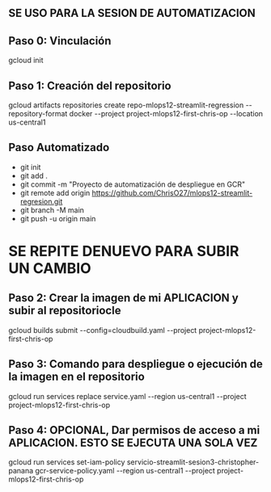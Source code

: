 ## SE USO PARA LA SESION DE AUTOMATIZACION

## Paso 0: Vinculación
gcloud init

## Paso 1: Creación del repositorio
gcloud artifacts repositories create repo-mlops12-streamlit-regression --repository-format docker --project project-mlops12-first-chris-op --location us-central1

## Paso Automatizado
- git init
- git add .
- git commit -m "Proyecto de automatización de despliegue en GCR"
- git remote add origin https://github.com/ChrisO27/mlops12-streamlit-regresion.git
- git branch -M main
- git push -u origin main









# SE REPITE DENUEVO PARA SUBIR UN CAMBIO 

## Paso 2: Crear la imagen de mi APLICACION y subir al repositoriocle
gcloud builds submit --config=cloudbuild.yaml --project project-mlops12-first-chris-op

## Paso 3: Comando para despliegue o ejecución de la imagen en el repositorio
gcloud run services replace service.yaml --region us-central1 --project project-mlops12-first-chris-op

## Paso 4: OPCIONAL, Dar permisos de acceso a mi APLICACION. ESTO SE EJECUTA UNA SOLA VEZ
gcloud run services set-iam-policy servicio-streamlit-sesion3-christopher-panana gcr-service-policy.yaml --region us-central1 --project project-mlops12-first-chris-op